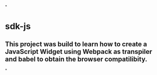"
# sdk-js
## This project was build to learn how to create a JavaScript Widget using Webpack as transpiler and babel to obtain the browser compatilibity.

" 
